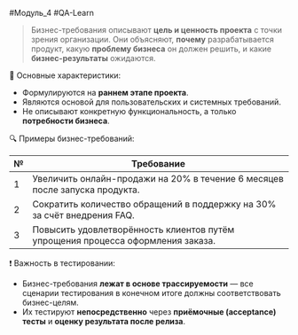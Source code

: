 #Модуль_4 #QA-Learn
> Бизнес-требования описывают **цель и ценность проекта** с точки зрения организации. Они объясняют, **почему** разрабатывается продукт, какую **проблему бизнеса** он должен решить, и какие **бизнес-результаты** ожидаются.

🔹 Основные характеристики:

- Формулируются на **раннем этапе проекта**.
- Являются основой для пользовательских и системных требований.
- Не описывают конкретную функциональность, а только **потребности бизнеса**.

🔍 Примеры бизнес-требований:

|№|Требование|
|---|---|
|1|Увеличить онлайн-продажи на 20% в течение 6 месяцев после запуска продукта.|
|2|Сократить количество обращений в поддержку на 30% за счёт внедрения FAQ.|
|3|Повысить удовлетворённость клиентов путём упрощения процесса оформления заказа.|
❗ Важность в тестировании:

- Бизнес-требования **лежaт в основе трассируемости** — все сценарии тестирования в конечном итоге должны соответствовать бизнес-целям.
- Их тестируют **непосредственно** через **приёмочные (acceptance) тесты** и **оценку результата после релиза**.